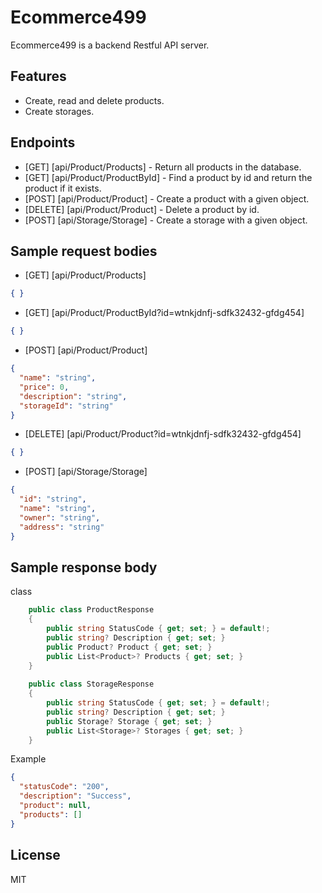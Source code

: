# Ecommerce499

Ecommerce499 is a backend Restful API server.


## Features

- Create, read and delete products.
- Create storages.


## Endpoints
- [GET] [api/Product/Products] - Return all products in the database.
- [GET] [api/Product/ProductById] - Find a product by id and return the product if it exists.
- [POST] [api/Product/Product] - Create a product with a given object.
- [DELETE] [api/Product/Product] - Delete a product by id.
- [POST] [api/Storage/Storage] - Create a storage with a given object.

## Sample request bodies
- [GET] [api/Product/Products]
```json
{ }
```

- [GET] [api/Product/ProductById?id=wtnkjdnfj-sdfk32432-gfdg454]
```json
{ }
```

- [POST] [api/Product/Product]
```json
{
  "name": "string",
  "price": 0,
  "description": "string",
  "storageId": "string"
}
```

- [DELETE] [api/Product/Product?id=wtnkjdnfj-sdfk32432-gfdg454]
```json
{ }
```

- [POST] [api/Storage/Storage]
```json
{
  "id": "string",
  "name": "string",
  "owner": "string",
  "address": "string"
}
```

## Sample response body
class
```cs
    public class ProductResponse
    {
        public string StatusCode { get; set; } = default!;
        public string? Description { get; set; }
        public Product? Product { get; set; }
        public List<Product>? Products { get; set; }
    }
    
    public class StorageResponse
    {
        public string StatusCode { get; set; } = default!;
        public string? Description { get; set; }
        public Storage? Storage { get; set; }
        public List<Storage>? Storages { get; set; }
    }
```

Example
```json
{
  "statusCode": "200",
  "description": "Success",
  "product": null,
  "products": []
}
```


## License

MIT

